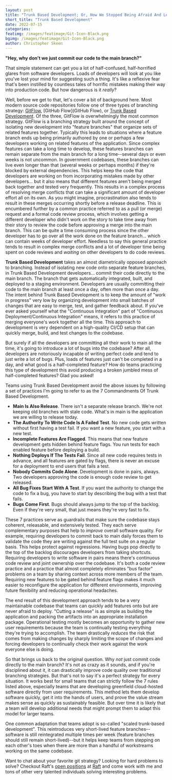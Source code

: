 ```yaml
---
layout: post
title: "Trunk Based Development; Or, How We Stopped Being Afraid And Learned To Love The Main Branch"
short_title: "Trunk Based Development"
date: 2022-07-15
categories: 
featimg: /images/featimage/Git-Icon-Black.png
bgimg: /images/featimage/Git-Icon-Black.png
author: Christopher Skeen
---
```


**"Hey, why don't we just commit our code to the main branch?"**

That simple statement can get you a lot of half-confused, half-horrified glares from software developers. Loads of developers will look at you like you've lost your mind for suggesting such a thing. It's like a reflexive fear that's been instilled by countless tales of horrific mistakes making their way into production code. But how dangerous is it *really*?

Well, before we get to that, let's cover a bit of background here. Most modern source code repositories follow one of three types of branching strategy: [GitFlow](https://www.atlassian.com/git/tutorials/comparing-workflows/gitflow-workflow), [GitHub Flow](GitHub Flow), or [Trunk Based Development](https://trunkbaseddevelopment.com/). Of the three, GitFlow is overwhelmingly the most common strategy. GitFlow is a branching strategy built around the concept of isolating new development into "feature branches" that organize sets of related features together. Typically this leads to situations where a feature branch ends up being primarily authored by one or perhaps a few developers working on related features of the application. Since complex features can take a long time to develop, these features branches can remain separate from the main branch for a long time--several days or even weeks is not uncommon. In government codebases, these branches can live even longer than that (several weeks or perhaps months) if they're blocked by external dependencies. This helps keep the code that developers are working on from incorporating mistakes made by other developers... but it also means that different features aren't being merged back together and tested very frequently. This results in a complex process of resolving merge conflicts that can take a significant amount of developer effort all on its own. As you might imagine, procrastination also tends to result in these merges occurring shortly before a release deadline. This is encumbered further by a common practice referred to as a pull (or merge) request and a formal code review process, which involves getting a different developer who didn't work on the story to take time away from their story to review the code before approving a merge into the main branch. This can be quite a time consuming process since the other developer has to go over all the work done on the feature branch... which can contain weeks of developer effort. Needless to say this general practice tends to result in complex merge conflicts and a lot of developer time being spent on code reviews and *waiting* on other developers to do code reviews.

__Trunk Based Development__ takes an almost diametrically opposed approach to branching. Instead of isolating new code onto separate feature branches, in Trunk Based Development developers... commit their code directly to the main branch. The branch that gets automatically integrated, built, and deployed to a staging environment. Developers are usually committing their code to the main branch at least once a day, often more than once a day. The intent behind Trunk Based Development is to keep the amount of "work in progress" very low by organizing development into small batches of changes that are easy to merge, test, and gather feedback about. If you've ever asked yourself what the "Continuous Integration" part of "Continuous Deployment/Continuous Integration" means, it refers to this practice of merging everyone's work together all the time. This approach to development is very dependent on a high-quality CI/CD setup that can quickly merge, build, and test changes to the codebase.

But surely if all the developers are committing all their work to main all the time, it's going to introduce a lot of bugs into the codebase? After all, developers are notoriously incapable of writing perfect code and tend to just write a lot of bugs. Plus, loads of features just can't be completed in a day, and what good is a half-completed feature? How do teams practicing this type of development this avoid producing a broken jumbled mess of half-completed features? Glad you asked!

Teams using Trunk Based Development avoid the above issues by following a set of practices I'm going to refer to as the 7 Commandments Of Trunk Based Development.

* **Main Is Also Release**. There isn't a separate release branch. We're not keeping old branches with stale code. What's in main is the application we are willing to release today.
* **The Authority To Write Code Is A Failed Test**. No new code gets written without first having a test fail. If you want a new feature, you start with a new test.
* **Incomplete Features Are Flagged**. This means that new feature development gets hidden behind feature flags. You run tests for each enabled feature before deploying a build.
* **Nothing Deploys If The Tests Fail**. Since all new code requires tests in advance, and all features are gated by flags, there is never an excuse for a deployment to end users that fails a test.
* **Nobody Commits Code Alone**. Development is done in pairs, always. Two developers approving the code is enough code review to get released.
* **All Bug Fixes Start With A Test**. If you want the authority to change the code to fix a bug, you have to start by describing the bug with a test that fails.
* **Bugs Come First**. Bugs should always jump to the top of the backlog. Even if they're very small, that just means they're very fast to fix.

These 7 practices serve as guardrails that make sure the codebase stays coherent, releasable, and extensively tested. They each serve complementary purposes that help to *improve* overall software quality. For example, requiring developers to commit back to main daily forces them to validate the code they are writing against the full test suite on a regular basis. This helps protect against regressions. Having bugs pop directly to the top of the backlog discourages developers from taking shortcuts. Requiring developers to write software in pairs means there's continuous code review and joint ownership over the codebase. It's both a code review practice and a practice that almost completely eliminates "bus factor" problems on a team by sharing context across more members of the team. Requiring new features to be gated behind feature flags makes it much easier to reconfigure the application for different environments, improving future flexibility and reducing operational headaches.

The end result of this development approach tends to be a very maintainable codebase that teams can quickly add features onto but are never afraid to deploy. "Cutting a release" is as simple as building the application and packing the artifacts into an appropriate installation package. Operational testing mostly becomes an opportunity to gather new user requirements because the team is continually testing everything they're trying to accomplish. The team drastically *reduces* the risk that comes from making changes by sharply limiting the scope of changes and forcing developers to continually check their work against the work everyone else is doing.

So that brings us back to the original question. Why *not* just commit code directly to the main branch? It's not as crazy as it sounds, and if you're disciplined about it, it can drastically improve code quality over traditional branching strategies. But that's not to say it's a perfect strategy for every situation. It works best for small teams that can strictly follow the 7 rules listed above, especially teams that are developing greenfield cloud-hosted software directly from user requirements. This method lets them develop software quickly, get it into the hands of users, and prove the value stream makes sense as quickly as sustainably feasible. But over time it is likely that a team will develop additional needs that might prompt them to adapt this model for larger teams.

One common adaptation that teams adopt is so-called "scaled trunk-based development". This reintroduces very short-lived feature branches--software is still reintegrated multiple times per week (feature branches should still remain short-lived)--but it helps keep teams from stepping on each other's toes when there are more than a handful of workstreams working on the same codebase.

Want to chat about your favorite git strategy? Looking for hard problems to solve? Checkout Raft's [open positions](https://boards.greenhouse.io/raft) at [Raft](https://goraft.tech) and come work with me and tons of other very talented individuals solving interesting problems.
